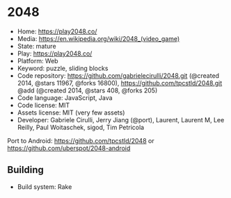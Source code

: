 # 2048

- Home: https://play2048.co/
- Media: https://en.wikipedia.org/wiki/2048_(video_game)
- State: mature
- Play: https://play2048.co/
- Platform: Web
- Keyword: puzzle, sliding blocks
- Code repository: https://github.com/gabrielecirulli/2048.git (@created 2014, @stars 11967, @forks 16800), https://github.com/tpcstld/2048.git @add (@created 2014, @stars 408, @forks 205)
- Code language: JavaScript, Java
- Code license: MIT
- Assets license: MIT (very few assets)
- Developer: Gabriele Cirulli, Jerry Jiang (@port), Laurent, Laurent M, Lee Reilly, Paul Woitaschek, sigod, Tim Petricola

Port to Android: https://github.com/tpcstld/2048 or https://github.com/uberspot/2048-android

## Building

- Build system: Rake
